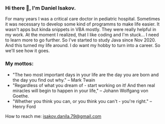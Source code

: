 ### Hi there 👋, I'm Daniel Isakov.

For many years I was a critical care doctor in pediatric hospital. Sometimes it was necessary to develop some kind of programms to make life easier. It wasn't apps but kinda snippets in VBA mostly. They were really helpful in my work. At the moment I realized, that I like coding and I'm stuck... I need to learn more to go further.
So I've started to study Java since Nov 2020. And this turned my life around. I do want my hobby to turn into a career. So we'll see how it goes.

### My mottos:
* "The two most important days in your life are the day you are born and the day you find out why." – Mark Twain
* "Regardless of what you dream of - start working on it! And then real miracles will begin to happen in your life," – Johann Wolfgang von Goethe.
* "Whether you think you can, or you think you can't - you're right." – Henry Ford

How to reach me: isakov.danila.79@gmail.com
